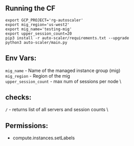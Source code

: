 ## Running the CF
```
export GCP_PROJECT='rg-autoscaler'
export mig_region='us-west2'
export mig_name='testing-mig'
export upper_session_count=20
pip3 install -r auto-scaler/requirements.txt --upgrade
python3 auto-scaler/main.py
```

## Env Vars:
`mig_name` - Name of the managed instance group (mig) \
`mig_region` - Region of the mig \
`upper_session_count` - max num of sessions per node \

## checks:
`/` - returns list of all servers and session counts \ 

## Permissions:
- compute.instances.setLabels
